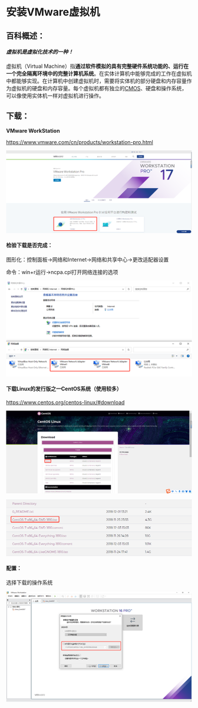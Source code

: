 # 安装VMware虚拟机

## 百科概述：

#### _虚拟机是虚拟化技术的一种！_

虚拟机（Virtual Machine）指**通过软件模拟的具有完整硬件系统功能的、运行在一个完全隔离环境中的完整计算机系统**。在实体计算机中能够完成的工作在虚拟机中都能够实现。在计算机中创建虚拟机时，需要将实体机的部分硬盘和内存容量作为虚拟机的硬盘和内存容量。每个虚拟机都有独立的[CMOS](https://baike.baidu.com/item/CMOS/428167)、硬盘和操作系统，可以像使用实体机一样对虚拟机进行操作。

## 下载：

**VMware WorkStation**

https://www.vmware.com/cn/products/workstation-pro.html

![image-20230130132826119](images/image-20230130132826119.png)

#### 检验下载是否完成：

图形化：控制面板->网络和Internet->网络和共享中心->更改适配器设置

命令：win+r运行->ncpa.cpl打开网络连接的选项

![image-20221217094803317](images/image-20221217094803317.png)

#### 下载Linux的发行版之一CentOS系统（使用较多）

https://www.centos.org/centos-linux/#download

![image-20230130140738103](images/image-20230130140738103.png)

![image-20221217095108967](images/image-20221217095108967.png)

#### 配置：

选择下载的操作系统

![image-20221217095907449](images/image-20221217095907449.png)